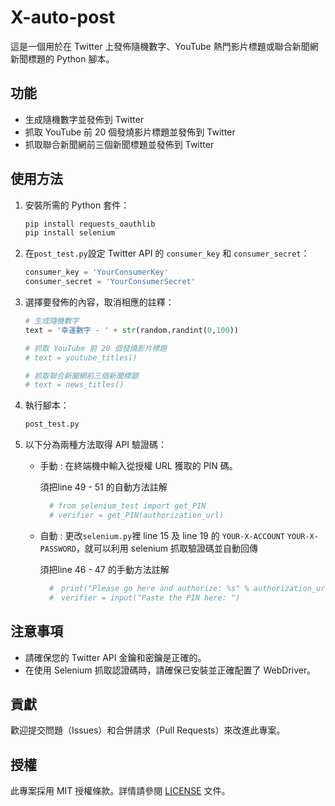 # X-auto-post

這是一個用於在 Twitter 上發佈隨機數字、YouTube 熱門影片標題或聯合新聞網新聞標題的 Python 腳本。

## 功能

- 生成隨機數字並發佈到 Twitter
- 抓取 YouTube 前 20 個發燒影片標題並發佈到 Twitter
- 抓取聯合新聞網前三個新聞標題並發佈到 Twitter

## 使用方法
1. 安裝所需的 Python 套件：

    ```bash
    pip install requests_oauthlib
    pip install selenium
    ```

2. 在`post_test.py`設定 Twitter API 的 `consumer_key` 和 `consumer_secret`：

    ```python
    consumer_key = 'YourConsumerKey'
    consumer_secret = 'YourConsumerSecret'
    ```

3. 選擇要發佈的內容，取消相應的註釋：

    ```python
    # 生成隨機數字
    text = '幸運數字 - ' + str(random.randint(0,100))

    # 抓取 YouTube 前 20 個發燒影片標題
    # text = youtube_titles()

    # 抓取聯合新聞網前三個新聞標題 
    # text = news_titles()
    ```

4. 執行腳本：

    ```bash
   post_test.py
    ```
    
5. 以下分為兩種方法取得 API 驗證碼：
   
    - 手動 : 在終端機中輸入從授權 URL 獲取的 PIN 碼。

      須把line 49 - 51 的自動方法註解

      ```python
        # from selenium_test import get_PIN
        # verifier = get_PIN(authorization_url)
      ```
  
    - 自動 : 更改`selenium.py`裡 line 15 及 line 19 的 `YOUR-X-ACCOUNT` `YOUR-X-PASSWORD`，就可以利用 selenium 抓取驗證碼並自動回傳

       須把line 46 - 47 的手動方法註解

      ```python
        #　print("Please go here and authorize: %s" % authorization_url)
        #　verifier = input("Paste the PIN here: ")
      ```
  
## 注意事項

- 請確保您的 Twitter API 金鑰和密鑰是正確的。
- 在使用 Selenium 抓取認證碼時，請確保已安裝並正確配置了 WebDriver。

## 貢獻

歡迎提交問題（Issues）和合併請求（Pull Requests）來改進此專案。

## 授權

此專案採用 MIT 授權條款。詳情請參閱 [LICENSE](LICENSE) 文件。

